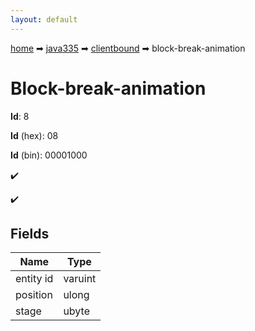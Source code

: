 ```yaml
---
layout: default
---
```


[home](/) ➡ [java335](/protocol/java335) ➡ [clientbound](/protocol/java335/clientbound) ➡ block-break-animation

# Block-break-animation

**Id**: 8

**Id** (hex): 08

**Id** (bin): 00001000

✔️

✔️

## Fields

Name | Type
---|---
entity id | varuint
position | ulong
stage | ubyte

